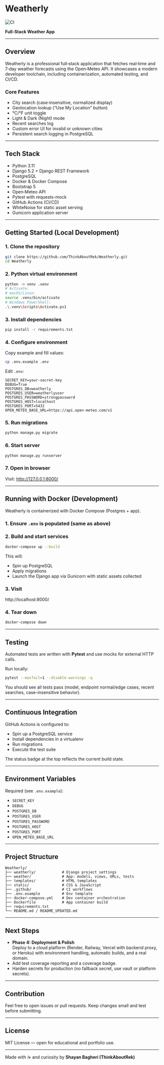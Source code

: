 # Weatherly

![CI](https://github.com/ThinkAboutRek/Weatherly/actions/workflows/ci.yml/badge.svg)

**Full‑Stack Weather App**

---

## Overview

Weatherly is a professional full‑stack application that fetches real‑time and 7‑day weather forecasts using the Open‑Meteo API. It showcases a modern developer toolchain, including containerization, automated testing, and CI/CD.

### Core Features
- City search (case‑insensitive, normalized display)  
- Geolocation lookup (“Use My Location” button)  
- °C/°F unit toggle  
- Light & Dark (Night) mode  
- Recent searches log  
- Custom error UI for invalid or unknown cities  
- Persistent search logging in PostgreSQL  

---

## Tech Stack

- Python 3.11  
- Django 5.2 + Django REST Framework  
- PostgreSQL  
- Docker & Docker Compose  
- Bootstrap 5  
- Open‑Meteo API  
- Pytest with requests-mock  
- GitHub Actions (CI/CD)  
- WhiteNoise for static asset serving  
- Gunicorn application server  

---

## Getting Started (Local Development)

### 1. Clone the repository
```bash
git clone https://github.com/ThinkAboutRek/Weatherly.git
cd Weatherly
```

### 2. Python virtual environment
```bash
python -m venv .venv
# Activate:
# macOS/Linux:
source .venv/bin/activate
# Windows PowerShell:
.\.venv\Scripts\Activate.ps1
```

### 3. Install dependencies
```bash
pip install -r requirements.txt
```

### 4. Configure environment
Copy example and fill values:
```bash
cp .env.example .env
```
Edit `.env`:
```
SECRET_KEY=your-secret-key
DEBUG=True
POSTGRES_DB=weatherly
POSTGRES_USER=weatherlyuser
POSTGRES_PASSWORD=strongpassword
POSTGRES_HOST=localhost
POSTGRES_PORT=5432
OPEN_METEO_BASE_URL=https://api.open-meteo.com/v1
```

### 5. Run migrations
```bash
python manage.py migrate
```

### 6. Start server
```bash
python manage.py runserver
```

### 7. Open in browser
Visit: http://127.0.0.1:8000/

---

## Running with Docker (Development)

Weatherly is containerized with Docker Compose (Postgres + app).

### 1. Ensure `.env` is populated (same as above)

### 2. Build and start services
```bash
docker-compose up --build
```

This will:
- Spin up PostgreSQL
- Apply migrations
- Launch the Django app via Gunicorn with static assets collected

### 3. Visit
http://localhost:8000/

### 4. Tear down
```bash
docker-compose down
```

---

## Testing

Automated tests are written with **Pytest** and use mocks for external HTTP calls.

Run locally:
```bash
pytest --maxfail=1 --disable-warnings -q
```

You should see all tests pass (model, endpoint normal/edge cases, recent searches, case-insensitive behavior).

---

## Continuous Integration

GitHub Actions is configured to:

- Spin up a PostgreSQL service  
- Install dependencies in a virtualenv  
- Run migrations  
- Execute the test suite  

The status badge at the top reflects the current build state.

---

## Environment Variables

Required (see `.env.example`):
- `SECRET_KEY`  
- `DEBUG`  
- `POSTGRES_DB`  
- `POSTGRES_USER`  
- `POSTGRES_PASSWORD`  
- `POSTGRES_HOST`  
- `POSTGRES_PORT`  
- `OPEN_METEO_BASE_URL`

---

## Project Structure

```
Weatherly/
├── weatherly/            # Django project settings
├── weather/              # App: models, views, URLs, tests
├── templates/            # HTML templates
├── static/               # CSS & JavaScript
├── .github/              # CI workflows
├── .env.example          # Env template
├── docker-compose.yml    # Dev container orchestration
├── Dockerfile            # App container build
├── requirements.txt
└── README.md / README_UPDATED.md
```

---

## Next Steps

- **Phase 4: Deployment & Polish**  
  Deploy to a cloud platform (Render, Railway, Vercel with backend proxy, or Heroku) with environment handling, automatic builds, and a real domain.  
- Add test coverage reporting and a coverage badge.  
- Harden secrets for production (no fallback secret, use vault or platform secrets).

---

## Contribution

Feel free to open issues or pull requests. Keep changes small and test before submitting.

---

## License

MIT License — open for educational and portfolio use.  

---

Made with ☕ and curiosity by **Shayan Bagheri (ThinkAboutRek)**
